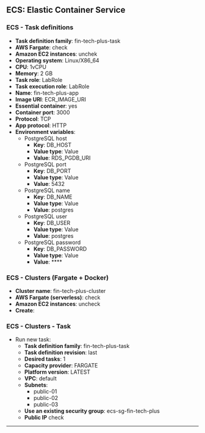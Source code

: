 ## **ECS**: Elastic Container Service

### ECS - Task definitions
- **Task definition family**: fin-tech-plus-task
- **AWS Fargate**: check
- **Amazon EC2 instances**: unchek
- **Operating system**: Linux/X86_64
- **CPU**: 1vCPU
- **Memory**: 2 GB
- **Task role**: LabRole
- **Task execution role**: LabRole
- **Name**: fin-tech-plus-app
- **Image URI**: ECR_IMAGE_URI
- **Essential container**: yes
- **Container port**: 3000
- **Protocol**: TCP
- **App protocol**: HTTP
- **Environment variables**:
  - PostgreSQL host
    - **Key**: DB_HOST
    - **Value type**: Value
    - **Value**: RDS_PGDB_URI
  - PostgreSQL port
    - **Key**: DB_PORT
    - **Value type**: Value
    - **Value**: 5432
  - PostgreSQL name
    - **Key**: DB_NAME
    - **Value type**: Value
    - **Value**: postgres
  - PostgreSQL user
    - **Key**: DB_USER
    - **Value type**: Value
    - **Value**: postgres
  - PostgreSQL password
    - **Key**: DB_PASSWORD
    - **Value type**: Value
    - **Value**: ****

### ECS - Clusters (Fargate + Docker)
- **Cluster name**: fin-tech-plus-cluster
- **AWS Fargate (serverless)**: check
- **Amazon EC2 instances**: uncheck
- **Create**:

### ECS - Clusters - Task
- Run new task:
  - **Task definition family**: fin-tech-plus-task
  - **Task definition revision**: last
  - **Desired tasks**: 1
  - **Capacity provider**: FARGATE
  - **Platform version**: LATEST
  - **VPC**: default
  - **Subnets**:
    - public-01
    - public-02
    - public-03
  - **Use an existing security group**: ecs-sg-fin-tech-plus
  - **Public IP** check

---
